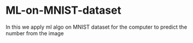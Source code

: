 # ML-on-MNIST-dataset
In this we apply ml algo on MNIST dataset for the computer to predict the number from the image
